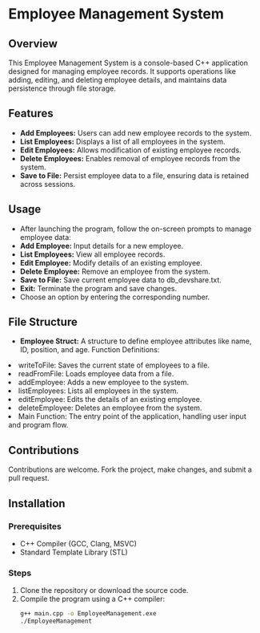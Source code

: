 # Employee Management System

## Overview
This Employee Management System is a console-based C++ application designed for managing employee records. It supports operations like adding, editing, and deleting employee details, and maintains data persistence through file storage.

## Features

- **Add Employees:** Users can add new employee records to the system.
- **List Employees:** Displays a list of all employees in the system.
- **Edit Employees:** Allows modification of existing employee records.
- **Delete Employees:** Enables removal of employee records from the system.
- **Save to File:** Persist employee data to a file, ensuring data is retained across sessions.

## Usage
- After launching the program, follow the on-screen prompts to manage employee data:
- **Add Employee:** Input details for a new employee.
- **List Employees:** View all employee records.
- **Edit Employee:** Modify details of an existing employee.
- **Delete Employee:** Remove an employee from the system.
- **Save to File:** Save current employee data to db_devshare.txt.
- **Exit:** Terminate the program and save changes.
- Choose an option by entering the corresponding number.

## File Structure
- **Employee Struct:** A structure to define employee attributes like name, ID, position, and age.
Function Definitions:
<li> writeToFile: Saves the current state of employees to a file. </li>
<li>readFromFile: Loads employee data from a file.</li>
<li>addEmployee: Adds a new employee to the system.</li>
<li>listEmployees: Lists all employees in the system.</li>
<li>editEmployee: Edits the details of an existing employee.</li>
<li>deleteEmployee: Deletes an employee from the system.</li>
<li>Main Function: The entry point of the application, handling user input and program flow.</li>

## Contributions
Contributions are welcome. Fork the project, make changes, and submit a pull request.



## Installation

### Prerequisites
- C++ Compiler (GCC, Clang, MSVC)
- Standard Template Library (STL)

### Steps
1. Clone the repository or download the source code.
2. Compile the program using a C++ compiler:
   ```bash
   g++ main.cpp -o EmployeeManagement.exe
   ./EmployeeManagement

